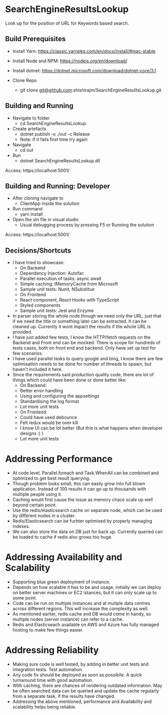 # SearchEngineResultsLookup
Look up for the position of URL for Keywords based search.

## Build Prerequisites
- Install Yarn: https://classic.yarnpkg.com/en/docs/install/#mac-stable
- Install Node and NPM: https://nodejs.org/en/download/
- Install dotnet: https://dotnet.microsoft.com/download/dotnet-core/3.1

- Clone Repo
  * git clone git@github.com:shishirajm/SearchEngineResultsLookup.git

## Building and Running

- Navigate to folder
  * cd SearchEngineResultsLookup
- Create artefacts
  * dotnet publish -o ./out -c Release
  * Note: if it fails first time try again
- Navigate
  * cd out
- Run
  * dotnet SearchEngineResultsLookup.dll

Access: https://localhost:5001/

## Building and Running: Developer
- After cloning navigate to
  * ClientApp inside the solution
- Run command
  * yarn install
- Open the sln file in visual studio
  * Usual debugging process by pressing F5 or Running the solution

Access: https://localhost:5001/

## Decisions/Shortcuts
- I have tried to showcase:
  * On Backend
  * Dependency Injection: Autofac
  * Parallel execution of tasks: async await
  * Simple caching: IMemoryCache from Microsoft
  * Sample unit tests: Nunit, NSubstitue
  * On Frontend
  * React component, React Hooks with TypeScript
  * Styled components
  * Sample unit tests: Jest and Enzyme
- In parser storing the whole node though we need only the URL, just that if we need the title or something later can be extracted. It can be cleaned up. Currently it wont impact the results if the whole URL is provided.
- I have just added few tests, I know the HTTP/fetch requests on the Backend and Front end can be mocked. There is scope for hundreds of tests cases, both on front end and backend. Only have set up test for few scenarios.
- I have used parallel tasks to query google and bing, I know there are few optimisation needs to be done for number of threads to spawn, but haven't included it here.
- Since the requirements said production quality code, there are lot of things which could have been done or done better like:
  * On Backend:
  * Better error handling
  * Using and configuring the appsettings
  * Standardising the log format
  * Lot more unit tests
  * On Frontend:
  * Could have used debounce
  * Felt redux would be over kill
  * I know UI can be lot better (But this is what happens when developer designs :) )
  * Lot more unit tests
 
 # Addressing Performance
 - At code level, Parallel.foreach and Task.WhenAll can be combined and optimized to get best result querying.
 - Though problem looks small, this can easily grow into full blown application. Instead of 100 results it can go up to thousands with multiple people using it.
 - Caching would first cause the issue as memory chace scale up well beyond certain point. 
 - Use the redis/elasticsearch cache on separate node, which can be used by different nodes in a cluster.
 - Redis/Elasticsearch can be furhter optimised by properly managing indexes.
 - We can also store the data on DB just for back up. Currently queried can be loaded to cache if redis also grows too huge.
 
 # Addressing Availability and Scalability
 - Supporting blue green deployment of instance.
 - Depends on how scalable it has to be and usage, initially we can deploy on better server machines or EC2 istances, but it can only scale up to some point.
 - Code can be run on multiple instances and at mutiple data centres across different regions. This will increase the complexity as well.
 - As mentioned earlier, redis cache and DB would come in handy, so multiple nodes (server instance) can refer to a cache.
 - Redis and Elasticseach available on AWS and Azure has fully managed hosting to make few things easier.
 
 # Addressing Reliability
 - Making sure code is well tested, by adding in better unit tests and integration tests. Test automation.
 - Any code fix should be deployed as soon as possibile. A quick turnaround time with good automation.
 - With caching, there are chances of rendering outdated information. May be often searched data can be queried and update the cache regularly from a separate task, if the results have changed.
 - Addressing the above mentioned, performance and Availability and scalability helps being reliable.
 

